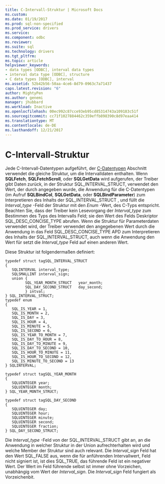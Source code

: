 ```yaml
---
title: C-Intervall-Struktur | Microsoft Docs
ms.custom: 
ms.date: 01/19/2017
ms.prod: sql-non-specified
ms.prod_service: drivers
ms.service: 
ms.component: odbc
ms.reviewer: 
ms.suite: sql
ms.technology: drivers
ms.tgt_pltfrm: 
ms.topic: article
helpviewer_keywords:
- data types [ODBC], interval data types
- interval data type [ODBC], structure
- C data types [ODBC], interval
ms.assetid: 52b42b56-50aa-4ce6-8d79-0963c7a71437
caps.latest.revision: "6"
author: MightyPen
ms.author: genemi
manager: jhubbard
ms.workload: Inactive
ms.openlocfilehash: 00ec992c87cce93eb95cd85314743a109183c51f
ms.sourcegitcommit: cc71f1027884462c359effb898390c8d97eaa414
ms.translationtype: MT
ms.contentlocale: de-DE
ms.lasthandoff: 12/21/2017
---
```

# <a name="c-interval-structure"></a>C-Intervall-Struktur
Jede C-Intervall-Datentypen aufgeführt, der [C-Datentypen](../../../odbc/reference/appendixes/c-data-types.md) Abschnitt verwendet die gleiche Struktur, um die Intervalldaten enthalten. Wenn **SQLFetch**, **SQLFetchScroll**, oder **SQLGetData** wird aufgerufen, der Treiber gibt Daten zurück, in der Struktur SQL_INTERVAL_STRUCT, verwendet den Wert, der durch angegeben wurde, die Anwendung für die C-Datentypen (im Aufruf **SQLBindCol**, **SQLGetData**, oder **SQLBindParameter**) zum Interpretieren des Inhalts der SQL_INTERVAL_STRUCT , und füllt die *Interval_type* -Feld der Struktur mit den *Enum* -Wert, des C-Typs entspricht. Beachten Sie, dass der Treiber kein Lesevorgang der *Interval_type* zum Bestimmen des Typs des Intervalls Feld; sie den Wert des Felds Deskriptor SQL_DESC_CONCISE_TYPE abrufen. Wenn die Struktur für Parameterdaten verwendet wird, der Treiber verwendet den angegebenen Wert durch die Anwendung in das Feld SQL_DESC_CONCISE_TYPE APD zum Interpretieren des Inhalts der SQL_INTERVAL_STRUCT, auch wenn die Anwendung den Wert für setzt die  *Interval_type* Feld auf einen anderen Wert.  
  
 Diese Struktur ist folgendermaßen definiert:  
  
```  
typedef struct tagSQL_INTERVAL_STRUCT  
{  
   SQLINTERVAL interval_type;   
   SQLSMALLINT interval_sign;  
   union {  
         SQL_YEAR_MONTH_STRUCT   year_month;  
         SQL_DAY_SECOND_STRUCT   day_second;  
         } intval;  
} SQL_INTERVAL_STRUCT;  
typedef enum   
{  
   SQL_IS_YEAR = 1,  
   SQL_IS_MONTH = 2,  
   SQL_IS_DAY = 3,  
   SQL_IS_HOUR = 4,  
   SQL_IS_MINUTE = 5,  
   SQL_IS_SECOND = 6,  
   SQL_IS_YEAR_TO_MONTH = 7,  
   SQL_IS_DAY_TO_HOUR = 8,  
   SQL_IS_DAY_TO_MINUTE = 9,  
   SQL_IS_DAY_TO_SECOND = 10,  
   SQL_IS_HOUR_TO_MINUTE = 11,  
   SQL_IS_HOUR_TO_SECOND = 12,  
   SQL_IS_MINUTE_TO_SECOND = 13  
} SQLINTERVAL;  
  
typedef struct tagSQL_YEAR_MONTH  
{  
   SQLUINTEGER year;  
   SQLUINTEGER month;   
} SQL_YEAR_MONTH_STRUCT;  
  
typedef struct tagSQL_DAY_SECOND  
{  
   SQLUINTEGER day;  
   SQLUINTEGER hour;  
   SQLUINTEGER minute;  
   SQLUINTEGER second;  
   SQLUINTEGER fraction;  
} SQL_DAY_SECOND_STRUCT;  
```  
  
 Die *Interval_type* -Feld von der SQL_INTERVAL_STRUCT gibt an, an die Anwendung in welcher Struktur in der Union aufrechterhalten wird und welche Member der Struktur sind auch relevant. Die *Interval_sign* Feld hat den Wert SQL_FALSE aus, wenn die für anführenden Intervallwert, Feld nicht signiert ist, ist dies SQL_TRUE, das führende Feld ist ein negativer Wert. Der Wert im Feld führende selbst ist immer ohne Vorzeichen, unabhängig vom Wert der *Interval_sign*. Die *Interval_sign* Feld fungiert als Vorzeichenbit.
